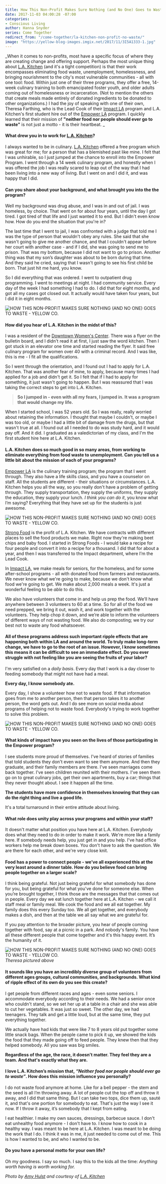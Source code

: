 ```yaml
---
title: How This Non-Profit Makes Sure Nothing (and No One) Goes to Waste
date: 2017-11-03 04:00:28 -07:00
categories:
- Conscious Living
author: Hanna Snyder
series: Come Together
redirect_from: "/come-together/la-kitchen-non-profit-no-waste/"
image: "https://yellow-blog-images.imgix.net/2017/11/3I5A1333-1.jpg"
---
```


_When it comes to non-profits, most have a specific focus of where they are creating change and offering support. Perhaps the most unique thing about [L.A. Kitchen](http://www.lakitchen.org/) (and it's a tight competition) is that their work encompasses eliminating food waste, unemployment, homelessness, and bringing nourishment to the city's most vulnerable communities - all with one tool: food. Within just one of their three programs, they offer a free, 14-week culinary training to both emancipated foster youth, and older adults coming out of homelessness or incarceration. (Not to mention the others that create meals made entirely of donated ingredients to be donated to other organizations.) I had the joy of speaking with one of their own, Theresa Farthing, who is the Lead Cook of their [Impact LA](http://www.lakitchen.org/impact-la/) program and L.A. Kitchen's first student hire out of the [Empower LA](http://www.lakitchen.org/empower-la/) program. I quickly learned that their mission of **"neither food nor people should ever go to waste"** is not just a motto - it is their heartbeat. _

#### **What drew you in to work for [L.A. Kitchen](http://www.lakitchen.org/)?**

I always wanted to be in culinary. [L.A. Kitchen](http://www.lakitchen.org/) offered a free program which was great for me; for a person that has a blemished past like mine. I felt that I was unhirable, so I just jumped at the chance to enroll into the Empower Program. I went through a 14 week culinary program, and honestly when I was offered the job I was really scared to leap out of the way that I had been living into a new way of living. But I went on and I did it, and was happy that I did.

#### **Can you share about your background, and what brought you into the the program?**

Well my background was drug abuse, and I was in and out of jail. I was homeless, by choice. That went on for about four years, until the day I got tired. I got tired of that life and I just wanted it to end. But I didn't even know how. How do you end the situation that you're in?

The last time that I went to jail, I was confronted with a judge that told me I was the type of person that wouldn't obey any rules. She said that she wasn't going to give me another chance, and that I couldn't appear before her court with another case - and if I did, she was going to send me to prison. That was my bottom, because I did not want to go to prison. Another thing was that my son’s daughter was about to be born during that time. And they said he cried, saying that I wasn't going to see his first child be born. That just hit me hard, you know.

So I did everything that was ordered. I went to outpatient drug programming. I went to meetings at night. I had community service. Every day of the week I had something I had to do. I did that for eight months, and got all my cases got closed out. It actually would have taken four years, but I did it in eight months.

![HOW THIS NON-PROFIT MAKES SURE NOTHING (AND NO ONE) GOES TO WASTE - YELLOW CO. ](https://yellow-blog-images.imgix.net/2017/11/DSC_55046761disco.jpg)

#### **How did you hear of L.A. Kitchen in the midst of this?**

I was a resident of the [Downtown Women's Center](http://www.downtownwomenscenter.org/). There was a flyer on the bulletin board, and I didn't read it at first, I just saw the word kitchen. Then I got stuck in an elevator one time and started reading the flyer. It said free culinary program for women over 40 with a criminal record. And I was like, this is me - I fit all the qualifications.

So I went through the orientation, and I found out I had to apply for L.A. Kitchen. That was another fear of mine, to apply, because many times I had applied for a job and didn't get it. So I felt that if I had to apply for something, it just wasn't going to happen. But I was reassured that I was taking the correct steps to get into L.A. Kitchen.

> **So I jumped in - even with all my fears, I jumped in. It was a program that would change my life.**

When I started school, I was 52 years old. So I was really, really worried about retaining the information. I thought that maybe I couldn't, or maybe I was too old, or maybe I had a little bit of damage from the drugs, but that wasn't true at all. I found out all I needed to do was study hard, and it would pay off. And it did. I graduated as a valedictorian of my class, and I'm the first student hire here at L.A. Kitchen.

#### **L.A. Kitchen does so much good in so many areas, from working to eliminate everything from food waste to unemployment. Can you tell us a little bit about the mission of each of your programs?**

[Empower LA](http://www.lakitchen.org/empower-la/) is the culinary training program; the program that I went through. They also have a life skills class, and you have a counselor on staff. All the students are different - their situations or circumstances. L.A. Kitchen helps you all the way, so you really don't have a problem of getting through. They supply transportation, they supply the uniforms, they supply the education, they supply your lunch. _I think you can do it_, you know what I’m saying? Everything that they have set up for the students is just awesome.

![HOW THIS NON-PROFIT MAKES SURE NOTHING (AND NO ONE) GOES TO WASTE - YELLOW CO. ](https://yellow-blog-images.imgix.net/2017/11/36599923662_d6bbd6217a_k-1.jpg)

[Strong Food](http://www.lakitchen.org/strong-food/) is the profit of L.A. Kitchen. We have contracts with different places to sell the food products we make. Right now they're making beet chips and baby food. I started in Strong Foods - I would take a recipe for four people and convert it into a recipe for a thousand. I did that for about a year, and then I was transferred to the Impact department, where I’m the Lead Cook.

In [Impact LA](http://www.lakitchen.org/impact-la/), we make meals for seniors, for the homeless, and for some after-school programs - all with donated food from farmers and restaurants. We never know what we're going to make, because we don't know what food we're going to get. We make about 2,000 meals a week. It's just a wonderful feeling to be _able_ to do this.

We also have volunteers that come in and help us prep the food. We’ll have anywhere between 3 volunteers to 60 at a time. So for all of the food we need prepped, we bring it out, wash it, and work together with the volunteers. They help chop it down, and we’re able to inform the volunteers of different ways of not wasting food. We also do composting; we try our best not to waste any food whatsoever.

#### **All of these programs address such important ripple effects that are happening both within LA and around the world. To truly make long-term change, we have to go to the root of an issue. However, I know sometimes this means it can be difficult to see an immediate effect. Do you ever struggle with not feeling like you are seeing the fruits of your labor?**

I'm very satisfied on a _daily basis_. Every day that I work is a day closer to feeding somebody that might not have had a meal.

**Every day, I know somebody ate.**

Every day, I show a volunteer how not to waste food. If that information goes from me to another person, then that person takes it to another person, the word gets out. And I do see more on social media about programs of helping not to waste food. Everybody's trying to work together to solve this problem.

![HOW THIS NON-PROFIT MAKES SURE NOTHING (AND NO ONE) GOES TO WASTE - YELLOW CO. ](https://yellow-blog-images.imgix.net/2017/11/LA-Kitchen-culinary-school-graduates-megan-witt-photo-76.jpg)

#### **What kinds of impact have you seen on the lives of those participating in the Empower program?**

I see students more proud of themselves. I've heard of stories of families that told students they don't even want to see them anymore. And then they graduate, and their family members are there. I've seen marriages come back together. I've seen children reunited with their mothers. I've seen them go on to great culinary jobs, get their own apartments, buy a car; things that they never thought about. I see it happen all the time.

**The students have more confidence in themselves knowing that they can do the right thing and live a good life.**

It's a total turnaround in their entire attitude about living.

#### **What role does unity play across your programs and within your staff?**

It doesn't matter what position you have here at L.A. Kitchen. Everybody does what they need to do in order to make it work. We're more like a family here. If somebody needs help, you just get in and you help. I've had office workers help me break down boxes. You don't have to ask the question. We are there for each other, and we're very close knit.

#### **Food has a power to connect people - we’ve all experienced this at the very least around a dinner table. How do you believe food can bring people together on a larger scale?**

I think being grateful. Not just being grateful for what somebody has done for you, but being grateful for what you've done for someone else. When you’re brought together, I think those are the messages that that comes out in people. Every day we eat lunch together here at L.A. Kitchen - we call it staff meal or family meal. We cook the food and we all eat together. My family does this every Sunday too. We all get together, and everybody makes a dish, and then at the table we all say what we are grateful for.

If you pay attention to the broader picture, you hear of people coming together with food, say at a picnic in a park. And nobody's family. You have all these different people that come together and it's this happy event. It’s the humanity of it.

![HOW THIS NON-PROFIT MAKES SURE NOTHING (AND NO ONE) GOES TO WASTE - YELLOW CO. ](https://yellow-blog-images.imgix.net/2017/11/LA-Kitchen-culinary-school-graduates-megan-witt-photo-88-1-2.jpg)_Theresa pictured above_

#### **It sounds like you have an incredibly diverse group of volunteers from different ages groups, cultural communities, and backgrounds. What kind of ripple effect of its own do you see this create?**

I get people from different races and ages - even some seniors. I accommodate everybody according to their needs. We had a senior once who couldn't stand, so we set her up at a table in a chair and she was able to cut her vegetables. It was just so sweet. The other day, we had teenagers. They talk and get a little loud, but at the same time, they put everything together.

We actually have had kids that were like 7 to 8 years old put together some little snack bags. When the people came to pick it up, we showed the kids the food that they made going off to feed people. They knew then that they helped somebody. All you saw was big smiles.

**Regardless of the age, the race, it doesn't matter. They feel they are a team. And that's exactly what they are.**

#### I love L.A. Kitchen’s mission that, *“Neither food nor people should ever go to waste”*. How does this mission influence you personally?

I do not waste food anymore at home. Like for a bell pepper - the stem and the seed is all I’m throwing away. A lot of people cut the top off and throw it away, and I did that same thing. But I can take two tops, dice them up, sauté it, and that's one portion for somebody to eat. That's just the way I see it now. If I throw it away, it’s somebody that I kept from eating.

I eat healthier. I make my own sauces, dressings, barbecue sauce. I don't eat unhealthy food anymore - I don't have to. I know how to cook in a healthy way. I was meant to be here at L.A. Kitchen. I was meant to be doing the work that I do. I think it was in me, it just needed to come out of me. This is how I wanted to be, and who I wanted to be.

#### **Do you have a personal motto for your own life?**

Oh my goodness. I say so much. I say this to the kids all the time: _Anything worth having is worth working for._

_Photo by [Amy Hulst](https://www.instagram.com/amyhulstforpresident/) and courtesy of [L.A. Kitchen](http://www.lakitchen.org/)_
